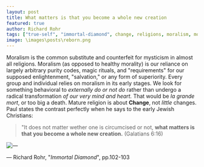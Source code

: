 ```yaml
---
layout: post
title: What matters is that you become a whole new creation
featured: true
author: Richard Rohr
tags: ["true-self", "immortal-diamond", change, religions, moralism, morality, enlightenment, creation, patience]
image: \images\posts\reborn.png
---
```


Moralism is the common substitute and counterfeit for mysticism in almost all religions. Moralism (as opposed to healthy morality) is our reliance on largely arbitrary purity codes, magic rituals, and "requirements" for our supposed enlightenment, "salvation," or any form of superiority. Every group and individual relies on moralism in its early stages. We look for something behavioral to _externally do or not do_ rather than undergo a radical transformation _of our very mind and heart._ That would be _la grande mort_, or too big a death. Mature religion is about **Change**, not _little_ changes. Paul states the contrast perfectly when he says to the early Jewish Christians: 

>"It does not matter wether one is circumcised or not, **what matters is that you become a whole new creation.**
(Galatians 6:16)

![―](\readsandquotes\images\posts\wildlife.png)

― Richard Rohr, "_Immortal Diamond_", pp.102-103